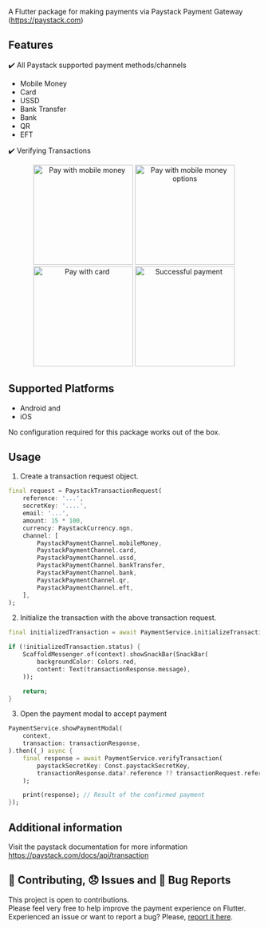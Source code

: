 A Flutter package for making payments via Paystack Payment Gateway (https://paystack.com)

<!-- https://github.com/binemmanuel/flutter_paystack_max -->

## Features

:heavy_check_mark: All Paystack supported payment methods/channels

-   Mobile Money
-   Card
-   USSD
-   Bank Transfer
-   Bank
-   QR
-   EFT

:heavy_check_mark: Verifying Transactions

<p align="center">
<img src="https://drive.google.com/uc?id=1HIPgdRiaZlBbs7rgPhUtbZXg0OSNV3MI" alt='Pay with mobile money' width="200"/>
<img src="https://drive.google.com/uc?id=1gJ40U3WVN38Y51dn8PQYZmlVf_uCkkPw" alt='Pay with mobile money options' width="200"/>
<img src="https://drive.google.com/uc?id=1MgMF1yVR7Sy5DRt7t8-t4ssjmrD-rywm" alt='Pay with card' width="200"/>
<img src="https://drive.google.com/uc?id=1PCiEZOex075jLmIpjIVlwnhY0yKAYjsD" alt='Successful payment' width="200"/>
</p>

## Supported Platforms

-   Android and
-   iOS

No configuration required for this package works out of the box.

## Usage

1. Create a transaction request object.

```dart
final request = PaystackTransactionRequest(
    reference: '...',
    secretKey: '....',
    email: '...',
    amount: 15 * 100,
    currency: PaystackCurrency.ngn,
    channel: [
        PaystackPaymentChannel.mobileMoney,
        PaystackPaymentChannel.card,
        PaystackPaymentChannel.ussd,
        PaystackPaymentChannel.bankTransfer,
        PaystackPaymentChannel.bank,
        PaystackPaymentChannel.qr,
        PaystackPaymentChannel.eft,
    ],
);
```

2. Initialize the transaction with the above transaction request.

```dart
final initializedTransaction = await PaymentService.initializeTransaction(request);

if (!initializedTransaction.status) {
    ScaffoldMessenger.of(context).showSnackBar(SnackBar(
        backgroundColor: Colors.red,
        content: Text(transactionResponse.message),
    ));

    return;
}
```

3. Open the payment modal to accept payment

```dart
PaymentService.showPaymentModal(
    context,
    transaction: transactionResponse,
).then((_) async {
    final response = await PaymentService.verifyTransaction(
        paystackSecretKey: Const.paystackSecretKey,
        transactionResponse.data?.reference ?? transactionRequest.reference,
    );

    print(response); // Result of the confirmed payment
});
```

## Additional information

Visit the paystack documentation for more information https://paystack.com/docs/api/transaction

## :pencil: Contributing, :disappointed: Issues and :bug: Bug Reports

This project is open to contributions. </br>
Please feel very free to help improve the payment experience on Flutter. </br>
Experienced an issue or want to report a bug? Please, [report it here](https://github.com/binemmanuel/flutter_paystack_max/issues).
